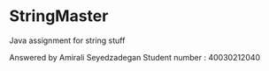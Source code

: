 # StringMaster

Java assignment for string stuff

Answered by Amirali Seyedzadegan
Student number : 40030212040